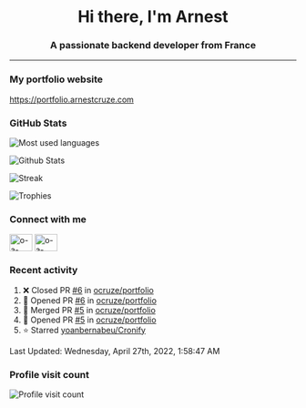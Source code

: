 <h1 align="center">Hi there, I'm Arnest</h1>
<h3 align="center">A passionate backend developer from France</h3>

---

### My portfolio website

https://portfolio.arnestcruze.com

### GitHub Stats

![Most used languages](https://github-readme-stats.vercel.app/api/top-langs/?username=ocruze&langs_count=10&layout=compact&hide=tsql)

![Github Stats](https://github-readme-stats.vercel.app/api?username=ocruze&count_private=true&show_icons=true&title_color=fff&text_color=fff&bg_color=30,36d1dc,904e95)

![Streak](https://github-readme-streak-stats.herokuapp.com/?user=ocruze&)

![Trophies](https://github-profile-trophy.vercel.app/?username=ocruze)

### Connect with me

<p align="left">
  <a href="mailto:o.cruze@live.com" target="blank"><img align="center" src="https://upload.wikimedia.org/wikipedia/commons/d/df/Microsoft_Office_Outlook_%282018%E2%80%93present%29.svg" alt="o-a-cruze" height="30" width="40" /></a>
  <a href="https://linkedin.com/in/o-a-cruze" target="blank"><img align="center" src="https://raw.githubusercontent.com/rahuldkjain/github-profile-readme-generator/master/src/images/icons/Social/linked-in-alt.svg" alt="o-a-cruze" height="30" width="40" /></a>
</p>

### Recent activity

<!--RECENT_ACTIVITY:start-->
1. ❌ Closed PR [#6](https://github.com/ocruze/portfolio/pull/6) in [ocruze/portfolio](https://github.com/ocruze/portfolio)
2. 💪 Opened PR [#6](https://github.com/ocruze/portfolio/pull/6) in [ocruze/portfolio](https://github.com/ocruze/portfolio)
3. 🎉 Merged PR [#5](https://github.com/ocruze/portfolio/pull/5) in [ocruze/portfolio](https://github.com/ocruze/portfolio)
4. 💪 Opened PR [#5](https://github.com/ocruze/portfolio/pull/5) in [ocruze/portfolio](https://github.com/ocruze/portfolio)
5. ⭐ Starred [yoanbernabeu/Cronify](https://github.com/yoanbernabeu/Cronify)
<!--RECENT_ACTIVITY:end-->

<!--RECENT_ACTIVITY:last_update-->
Last Updated: Wednesday, April 27th, 2022, 1:58:47 AM
<!--RECENT_ACTIVITY:last_update_end-->

### Profile visit count

![Profile visit count](https://profile-counter.glitch.me/ocruze/count.svg)
